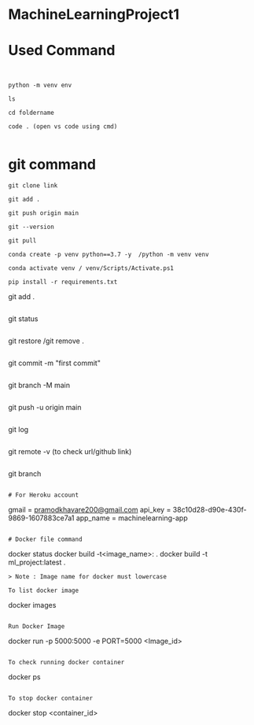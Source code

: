 # MachineLearningProject1
# Used Command 
```
 
```
```
python -m venv env
```
```
ls
```
```
cd foldername
```
```
code . (open vs code using cmd)
```
```

```





# git command 
```
git clone link
```
```
git add .
```
```
git push origin main
```
```
git --version
```
```
git pull
```
```
conda create -p venv python==3.7 -y  /python -m venv venv 
```
``` 
conda activate venv / venv/Scripts/Activate.ps1 
```
``` 
pip install -r requirements.txt

```
git add .
```
```
git status
```
```
git restore <file> /git remove <file>.
```
```
git commit -m "first commit"
```
```
git branch -M main
```
```
git push -u origin main
```
```
git log
```
```
git remote -v (to check url/github link)
```
```
git branch
```

# For Heroku account
```
gmail = pramodkhavare200@gmail.com
api_key = 38c10d28-d90e-430f-9869-1607883ce7a1
app_name = machinelearning-app
```

# Docker file command
```
docker status
docker build -t<image_name>:<tagname> .
  docker build -t ml_project:latest .
```
> Note : Image name for docker must lowercase

To list docker image
```
docker images
```

Run Docker Image
```
docker run -p 5000:5000 -e PORT=5000 <Image_id>
```

To check running docker container
```
docker ps
```

To stop docker container
```
docker stop <container_id>
```